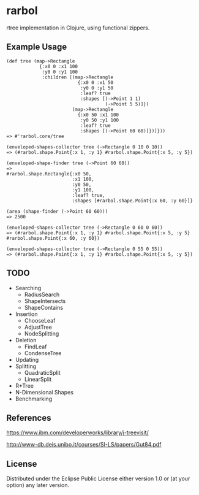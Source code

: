 # rarbol

rtree implementation in Clojure, using functional zippers.

## Example Usage

```
(def tree (map->Rectangle
            {:x0 0 :x1 100
             :y0 0 :y1 100
             :children [(map->Rectangle
                          {:x0 0 :x1 50
                           :y0 0 :y1 50
                           :leaf? true
                           :shapes [(->Point 1 1)
                                    (->Point 5 5)]})
                        (map->Rectangle
                          {:x0 50 :x1 100
                           :y0 50 :y1 100
                           :leaf? true
                           :shapes [(->Point 60 60)]})]}))
=> #'rarbol.core/tree       

(enveloped-shapes-collector tree (->Rectangle 0 10 0 10))
=> (#rarbol.shape.Point{:x 1, :y 1} #rarbol.shape.Point{:x 5, :y 5})

(enveloped-shape-finder tree (->Point 60 60))
=>
#rarbol.shape.Rectangle{:x0 50,
                        :x1 100,
                        :y0 50,
                        :y1 100,
                        :leaf? true,
                        :shapes [#rarbol.shape.Point{:x 60, :y 60}]}
                          
(area (shape-finder (->Point 60 60)))
=> 2500

(enveloped-shapes-collector tree (->Rectangle 0 60 0 60))
=> (#rarbol.shape.Point{:x 1, :y 1} #rarbol.shape.Point{:x 5, :y 5} #rarbol.shape.Point{:x 60, :y 60})

(enveloped-shapes-collector tree (->Rectangle 0 55 0 55))
=> (#rarbol.shape.Point{:x 1, :y 1} #rarbol.shape.Point{:x 5, :y 5})
```

## TODO
* Searching
  * RadiusSearch
  * ShapeIntersects
  * ShapeContains
* Insertion
  * ChooseLeaf
  * AdjustTree
  * NodeSplitting
* Deletion
  * FindLeaf
  * CondenseTree
* Updating
* Splitting
  * QuadraticSplit
  * LinearSplit
* R\*Tree
* N-Dimensional Shapes
* Benchmarking

## References

https://www.ibm.com/developerworks/library/j-treevisit/

http://www-db.deis.unibo.it/courses/SI-LS/papers/Gut84.pdf

## License

Distributed under the Eclipse Public License either version 1.0 or (at
your option) any later version.

